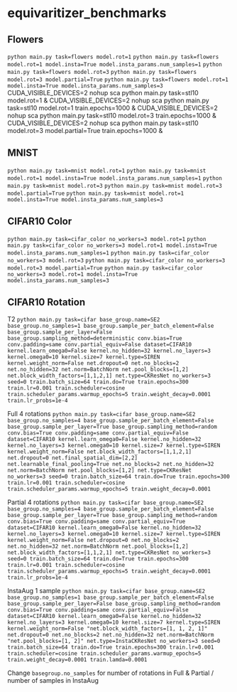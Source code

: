 # equivaritizer_benchmarks

## Flowers

`python main.py task=flowers model.rot=1`
`python main.py task=flowers model.rot=1 model.insta=True model.insta_params.num_samples=1`
`python main.py task=flowers model.rot=3`
`python main.py task=flowers model.rot=3 model.partial=True`
`python main.py task=flowers model.rot=1 model.insta=True model.insta_params.num_samples=3`
CUDA_VISIBLE_DEVICES=2 nohup sca python main.py task=stl10 model.rot=1 &
CUDA_VISIBLE_DEVICES=2 nohup sca python main.py task=stl10 model.rot=1 train.epochs=1000 &
CUDA_VISIBLE_DEVICES=2 nohup sca python main.py task=stl10 model.rot=3 train.epochs=1000 &
CUDA_VISIBLE_DEVICES=2 nohup sca python main.py task=stl10 model.rot=3 model.partial=True train.epochs=1000 &
## MNIST

`python main.py task=mnist model.rot=1`
`python main.py task=mnist model.rot=1 model.insta=True model.insta_params.num_samples=1`
`python main.py task=mnist model.rot=3`
`python main.py task=mnist model.rot=3 model.partial=True`
`python main.py task=mnist model.rot=1 model.insta=True model.insta_params.num_samples=3`

## CIFAR10 Color

`python main.py task=cifar_color no_workers=3 model.rot=1`
`python main.py task=cifar_color no_workers=3 model.rot=1 model.insta=True model.insta_params.num_samples=1`
`python main.py task=cifar_color no_workers=3 model.rot=3`
`python main.py task=cifar_color no_workers=3 model.rot=3 model.partial=True`
`python main.py task=cifar_color no_workers=3 model.rot=1 model.insta=True model.insta_params.num_samples=3`

## CIFAR10 Rotation

T2
`python main.py task=cifar base_group.name=SE2 base_group.no_samples=1 base_group.sample_per_batch_element=False base_group.sample_per_layer=False base_group.sampling_method=deterministic conv.bias=True conv.padding=same conv.partial_equiv=False dataset=CIFAR10 kernel.learn_omega0=False kernel.no_hidden=32 kernel.no_layers=3 kernel.omega0=10 kernel.size=7 kernel.type=SIREN kernel.weight_norm=False net.dropout=0 net.no_blocks=2 net.no_hidden=32 net.norm=BatchNorm net.pool_blocks=[1,2] net.block_width_factors=[1,1,2,1] net.type=CKResNet no_workers=3 seed=0 train.batch_size=64 train.do=True train.epochs=300 train.lr=0.001 train.scheduler=cosine train.scheduler_params.warmup_epochs=5 train.weight_decay=0.0001 train.lr_probs=1e-4`

Full
4 rotations
`python main.py task=cifar base_group.name=SE2 base_group.no_samples=4 base_group.sample_per_batch_element=False base_group.sample_per_layer=True base_group.sampling_method=random conv.bias=True conv.padding=same conv.partial_equiv=False dataset=CIFAR10 kernel.learn_omega0=False kernel.no_hidden=32 kernel.no_layers=3 kernel.omega0=10 kernel.size=7 kernel.type=SIREN kernel.weight_norm=False net.block_width_factors=[1,1,2,1] net.dropout=0 net.final_spatial_dim=[2,2] net.learnable_final_pooling=True net.no_blocks=2 net.no_hidden=32 net.norm=BatchNorm net.pool_blocks=[1,2] net.type=CKResNet no_workers=3 seed=0 train.batch_size=64 train.do=True train.epochs=300 train.lr=0.001 train.scheduler=cosine train.scheduler_params.warmup_epochs=5 train.weight_decay=0.0001`

Partial
4 rotations
`python main.py task=cifar base_group.name=SE2 base_group.no_samples=4 base_group.sample_per_batch_element=False base_group.sample_per_layer=True base_group.sampling_method=random conv.bias=True conv.padding=same conv.partial_equiv=True dataset=CIFAR10 kernel.learn_omega0=False kernel.no_hidden=32 kernel.no_layers=3 kernel.omega0=10 kernel.size=7 kernel.type=SIREN kernel.weight_norm=False net.dropout=0 net.no_blocks=2 net.no_hidden=32 net.norm=BatchNorm net.pool_blocks=[1,2] net.block_width_factors=[1,1,2,1] net.type=CKResNet no_workers=3 seed=0 train.batch_size=64 train.do=True train.epochs=300 train.lr=0.001 train.scheduler=cosine train.scheduler_params.warmup_epochs=5 train.weight_decay=0.0001 train.lr_probs=1e-4`

InstaAug 1 sample
`python main.py task=cifar base_group.name=SE2 base_group.no_samples=1 base_group.sample_per_batch_element=False base_group.sample_per_layer=False base_group.sampling_method=random conv.bias=True conv.padding=same conv.partial_equiv=False dataset=CIFAR10 kernel.learn_omega0=False kernel.no_hidden=32 kernel.no_layers=3 kernel.omega0=10 kernel.size=7 kernel.type=SIREN kernel.weight_norm=False "net.block_width_factors=[1, 1, 2, 1]" net.dropout=0 net.no_blocks=2 net.no_hidden=32 net.norm=BatchNorm "net.pool_blocks=[1, 2]" net.type=InstaCKResNet no_workers=3 seed=0 train.batch_size=64 train.do=True train.epochs=300 train.lr=0.001 train.scheduler=cosine train.scheduler_params.warmup_epochs=5 train.weight_decay=0.0001 train.lamda=0.0001`

Change `basegroup.no_samples` for number of rotations in Full & Partial / number of samples in InstaAug
